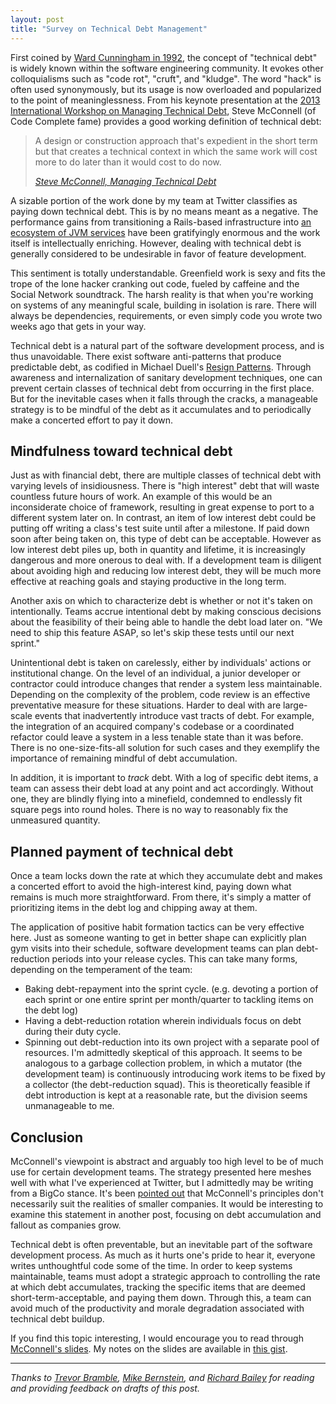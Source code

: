 ```yaml
---
layout: post
title: "Survey on Technical Debt Management"
---
```


First coined by [Ward Cunningham in 1992](http://dl.acm.org/citation.cfm?id=157715), the concept of "technical debt" is widely known within the software engineering community. It evokes other colloquialisms such as "code rot", "cruft", and "kludge". The word "hack" is often used synonymously, but its usage is now overloaded and popularized to the point of meaninglessness. From his keynote presentation at the [2013 International Workshop on Managing Technical Debt](http://www.sei.cmu.edu/community/td2013/program/?location=secondary-nav&source=718317), Steve McConnell (of Code Complete fame) provides a good working definition of technical debt:

<blockquote>
<p>A design or construction approach that's expedient in the short term but that creates a technical context in which the same work will cost more to do later than it would cost to do now.</p>
<cite><a href="http://www.sei.cmu.edu/community/td2013/program/upload/TechnicalDebt-ICSE.pdf">Steve McConnell, <i>Managing Technical Debt</i></a></cite>
</blockquote>

A sizable portion of the work done by my team at Twitter classifies as paying down technical debt. This is by no means meant as a negative. The performance gains from transitioning a Rails-based infrastructure into [an ecosystem of JVM services](http://blog.oskarsson.nu/post/40196324612/the-twitter-stack) have been gratifyingly enormous and the work itself is intellectually enriching. However, dealing with technical debt is generally considered to be undesirable in favor of feature development.

This sentiment is totally understandable. Greenfield work is sexy and fits the trope of the lone hacker cranking out code, fueled by caffeine and the Social Network soundtrack. The harsh reality is that when you're working on systems of any meaningful scale, building in isolation is rare. There will always be dependencies, requirements, or even simply code you wrote two weeks ago that gets in your way.

Technical debt is a natural part of the software development process, and is thus unavoidable. There exist software anti-patterns that produce predictable debt, as codified in Michael Duell's [Resign Patterns](http://www.fsfla.org/~lxoliva/fun/prog/resign-patterns). Through awareness and internalization of sanitary development techniques, one can prevent certain classes of technical debt from occurring in the first place. But for the inevitable cases when it falls through the cracks, a manageable strategy is to be mindful of the debt as it accumulates and to periodically make a concerted effort to pay it down.

## Mindfulness toward technical debt

Just as with financial debt, there are multiple classes of technical debt with varying levels of insidiousness. There is "high interest" debt that will waste countless future hours of work. An example of this would be an inconsiderate choice of framework, resulting in great expense to port to a different system later on. In contrast, an item of low interest debt could be putting off writing a class's test suite until after a milestone. If paid down soon after being taken on, this type of debt can be acceptable. However as low interest debt piles up, both in quantity and lifetime, it is increasingly dangerous and more onerous to deal with. If a development team is diligent about avoiding high and reducing low interest debt, they will be much more effective at reaching goals and staying productive in the long term.

Another axis on which to characterize debt is whether or not it's taken on intentionally. Teams accrue intentional debt by making conscious decisions about the feasibility of their being able to handle the debt load later on. "We need to ship this feature ASAP, so let's skip these tests until our next sprint."

Unintentional debt is taken on carelessly, either by individuals' actions or institutional change. On the level of an individual, a junior developer or contractor could introduce changes that render a system less maintainable. Depending on the complexity of the problem, code review is an effective preventative measure for these situations. Harder to deal with are large-scale events that inadvertently introduce vast tracts of debt. For example, the integration of an acquired company's codebase or a coordinated refactor could leave a system in a less tenable state than it was before. There is no one-size-fits-all solution for such cases and they exemplify the importance of remaining mindful of debt accumulation.

In addition, it is important to *track* debt. With a log of specific debt items, a team can assess their debt load at any point and act accordingly. Without one, they are blindly flying into a minefield, condemned to endlessly fit square pegs into round holes. There is no way to reasonably fix the unmeasured quantity.

## Planned payment of technical debt

Once a team locks down the rate at which they accumulate debt and makes a concerted effort to avoid the high-interest kind, paying down what remains is much more straightforward. From there, it's simply a matter of prioritizing items in the debt log and chipping away at them.

The application of positive habit formation tactics can be very effective here. Just as someone wanting to get in better shape can explicitly plan gym visits into their schedule, software development teams can plan debt-reduction periods into your release cycles. This can take many forms, depending on the temperament of the team:

* Baking debt-repayment into the sprint cycle. (e.g. devoting a portion of each sprint or one entire sprint per month/quarter to tackling items on the debt log)
* Having a debt-reduction rotation wherein individuals focus on debt during their duty cycle.
* Spinning out debt-reduction into its own project with a separate pool of resources. I'm admittedly skeptical of this approach. It seems to be analogous to a garbage collection problem, in which a mutator (the development team) is continuously introducing work items to be fixed by a collector (the debt-reduction squad). This is theoretically feasible if debt introduction is kept at a reasonable rate, but the division seems unmanageable to me.

## Conclusion

McConnell's viewpoint is abstract and arguably too high level to be of much use for certain development teams. The strategy presented here meshes well with what I've experienced at Twitter, but I admittedly may be writing from a BigCo stance. It's been [pointed out](https://gist.github.com/evnm/30617c34575872d3b60d#comments) that McConnell's principles don't necessarily suit the realities of smaller companies. It would be interesting to examine this statement in another post, focusing on debt accumulation and fallout as companies grow.

Technical debt is often preventable, but an inevitable part of the software development process. As much as it hurts one's pride to hear it, everyone writes unthoughtful code some of the time. In order to keep systems maintainable, teams must adopt a strategic approach to controlling the rate at which debt accumulates, tracking the specific items that are deemed short-term-acceptable, and paying them down. Through this, a team can avoid much of the productivity and morale degradation associated with technical debt buildup.

If you find this topic interesting, I would encourage you to read through [McConnell's slides](http://www.sei.cmu.edu/community/td2013/program/upload/TechnicalDebt-ICSE.pdf). My notes on the slides are available in [this gist](https://gist.github.com/evnm/5695408).

---

*Thanks to [Trevor Bramble](https://twitter.com/trevorbramble), [Mike Bernstein](https://twitter.com/mrb_bk), and [Richard Bailey](https://twitter.com/falun) for reading and providing feedback on drafts of this post.*
